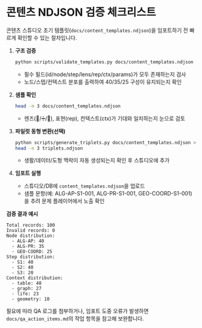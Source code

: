 # 콘텐츠 NDJSON 검증 체크리스트

콘텐츠 스튜디오 초기 템플릿(`docs/content_templates.ndjson`)을 임포트하기 전 빠르게 확인할 수 있는 절차입니다.

1. **구조 검증**
   ```bash
   python scripts/validate_templates.py docs/content_templates.ndjson
   ```
   - 필수 필드(id/node/step/lens/rep/ctx/params)가 모두 존재하는지 검사
   - 노드/스텝/컨텍스트 분포를 출력하여 40/35/25 구성이 유지되는지 확인

2. **샘플 확인**
   ```bash
   head -n 3 docs/content_templates.ndjson
   ```
   - 렌즈(🔺/➗/🔄), 표현(rep), 컨텍스트(ctx)가 기대와 일치하는지 눈으로 검토

3. **파일럿 동형 변환(선택)**
   ```bash
   python scripts/generate_triplets.py docs/content_templates.ndjson > triplets.ndjson
   head -n 3 triplets.ndjson
   ```
   - 생활/데이터/도형 맥락이 자동 생성되는지 확인 후 스튜디오에 추가

4. **임포트 실행**
   - 스튜디오/DB에 `content_templates.ndjson`을 업로드
   - 샘플 문항(예: ALG-AP-S1-001, ALG-PR-S1-001, GEO-COORD-S1-001)을 추려 문제 플레이어에서 노출 확인

**검증 결과 예시**
```
Total records: 100
Invalid records: 0
Node distribution:
  - ALG-AP: 40
  - ALG-PR: 35
  - GEO-COORD: 25
Step distribution:
  - S1: 40
  - S2: 40
  - S3: 20
Context distribution:
  - table: 40
  - graph: 27
  - life: 23
  - geometry: 10
```

필요에 따라 QA 로그를 첨부하거나, 임포트 도중 오류가 발생하면 `docs/qa_action_items.md`의 작업 항목을 참고해 보완합니다.
